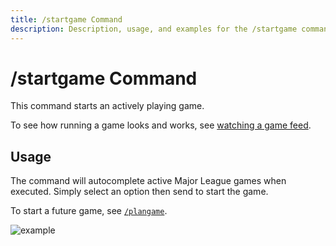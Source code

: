 ```yaml
---
title: /startgame Command
description: Description, usage, and examples for the /startgame command for the MLB Game Feed Discord bot
---
```


# /startgame Command

This command starts an actively playing game.

To see how running a game looks and works, see [watching a game feed](/bots/discord/mlb-game-feed/watching-a-game-feed).

## Usage

The command will autocomplete active Major League games when executed. Simply select an option then send to start the game.

To start a future game, see [`/plangame`](/bots/discord/mlb-game-feed/commands/plangame).

![example](https://cdn.chew.pro/imgs/cla1YmU.png)
